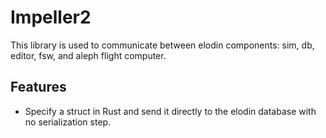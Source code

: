 # Impeller2

This library is used to communicate between elodin components: sim, db, editor, fsw, and aleph flight computer.

## Features

- Specify a struct in Rust and send it directly to the elodin database with no serialization step.
